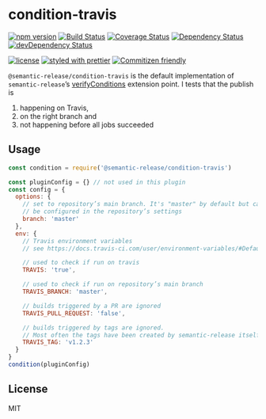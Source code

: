 # condition-travis

[![npm version](https://badge.fury.io/js/%40semantic-release%2Fcondition-travis.svg)](http://badge.fury.io/js/%40semantic-release%2Fcondition-travis)
[![Build Status](https://travis-ci.org/semantic-release/condition-travis.svg?branch=next)](https://travis-ci.org/semantic-release/condition-travis)
[![Coverage Status](https://coveralls.io/repos/semantic-release/condition-travis/badge.svg?branch=next&service=github)](https://coveralls.io/github/semantic-release/condition-travis?branch=next)
[![Dependency Status](https://david-dm.org/semantic-release/condition-travis/next.svg)](https://david-dm.org/semantic-release/condition-travis/next)
[![devDependency Status](https://david-dm.org/semantic-release/condition-travis/next/dev-status.svg)](https://david-dm.org/semantic-release/condition-travis/next#info=devDependencies)

[![license](https://img.shields.io/github/license/semantic-release/condition-travis.svg)](https://github.com/semantic-release/condition-travis/blob/master/LICENSE)
[![styled with prettier](https://img.shields.io/badge/styled_with-prettier-ff69b4.svg)](https://github.com/prettier/prettier)
[![Commitizen friendly](https://img.shields.io/badge/commitizen-friendly-brightgreen.svg)](http://commitizen.github.io/cz-cli/)

`@semantic-release/condition-travis` is the default implementation of
`semantic-release`’s [verifyConditions](https://github.com/semantic-release/semantic-release#verifyconditions)
extension point. I tests that the publish is

1. happening on Travis,
2. on the right branch and
3. not happening before all jobs succeeded

## Usage

```js
const condition = require('@semantic-release/condition-travis')

const pluginConfig = {} // not used in this plugin
const config = {
  options: {
    // set to repository’s main branch. It's "master" by default but can
    // be configured in the repository’s settings
    branch: 'master'
  },
  env: {
    // Travis environment variables
    // see https://docs.travis-ci.com/user/environment-variables/#Default-Environment-Variables

    // used to check if run on travis
    TRAVIS: 'true',

    // used to check if run on repository’s main branch
    TRAVIS_BRANCH: 'master',

    // builds triggered by a PR are ignored
    TRAVIS_PULL_REQUEST: 'false',

    // builds triggered by tags are ignored.
    // Most often the tags have been created by semantic-release itself
    TRAVIS_TAG: 'v1.2.3'
  }
}
condition(pluginConfig)
```

## License

MIT
